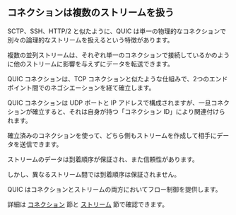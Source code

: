 ## コネクションは複数のストリームを扱う

SCTP、SSH、HTTP/2 と似たように、QUIC は単一の物理的なコネクションで別々の論理的なストリームを扱えるという特徴があります。

複数の並列ストリームは、それぞれ単一のコネクションで接続しているかのように他のストリームに影響を与えずにデータを転送できます。

QUIC コネクションは、TCP コネクションと似たような仕組みで、2つのエンドポイント間でのネゴシエーションを経て確立します。

QUIC コネクションは UDP ポートと IP アドレスで構成されますが、一旦コネクションが確立すると、それは自身が持つ「コネクション ID」により関連付けられます。

確立済みのコネクションを使って、どちら側もストリームを作成して相手にデータを送信できます。

ストリームのデータは到着順序が保証され、また信頼性があります。

しかし、異なるストリーム間では到着順序は保証されません。

QUIC はコネクションとストリームの両方においてフロー制御を提供します。

詳細は [コネクション](quic-connections.md) 節と [ストリーム](quic-streams.md) 節で確認できます。

